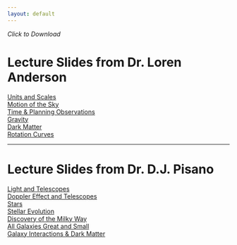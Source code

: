```yaml
---
layout: default
---
```

<em> Click to Download </em>

<h1> Lecture Slides from Dr. Loren Anderson </h1>

<a href="https://github.com/WVURAIL/dspira/blob/master/lectures/astronomy/LDA_Lectures/RET_DSP_Intro.pdf">Units and Scales</a><br>
<a href="https://github.com/WVURAIL/dspira/blob/master/lectures/astronomy/LDA_Lectures/RET_DSP_MotionOfSky1.pdf">Motion of the Sky</a><br>
<a href="https://github.com/WVURAIL/dspira/blob/master/lectures/astronomy/LDA_Lectures/RET_SCP_Time_Planning_Observations.pdf">Time & Planning Observations</a><br>
<a href="https://github.com/WVURAIL/dspira/blob/master/lectures/astronomy/LDA_Lectures/RET_DSP_Gravity.pdf">Gravity</a><br>
<a href="https://github.com/WVURAIL/dspira/blob/master/lectures/astronomy/LDA_Lectures/RET_DSP_Dark_Matter.pdf">Dark Matter</a><br>
<a href="https://github.com/WVURAIL/dspira/blob/master/lectures/astronomy/LDA_Lectures/RET_DSP_Rotation_Curves.pdf">Rotation Curves</a><br>

<hr>

<h1> Lecture Slides from Dr. D.J. Pisano </h1>

<a href="https://github.com/WVURAIL/dspira/blob/master/lectures/astronomy/DJP_Lectures/RET_0706.pdf">Light and Telescopes</a><br>
<a href="https://github.com/WVURAIL/dspira/blob/master/lectures/astronomy/DJP_Lectures/RET_0707.pdf">Doppler Effect and Telescopes</a><br>
<a href="https://github.com/WVURAIL/dspira/blob/master/lectures/astronomy/DJP_Lectures/RET_0710.pdf">Stars</a><br>
<a href="https://github.com/WVURAIL/dspira/blob/master/lectures/astronomy/DJP_Lectures/RET_0711.pdf">Stellar Evolution</a><br>
<a href="https://github.com/WVURAIL/dspira/blob/master/lectures/astronomy/DJP_Lectures/RET_0712.pdf">Discovery of the Milky Way</a><br>
<a href="https://github.com/WVURAIL/dspira/blob/master/lectures/astronomy/DJP_Lectures/RET_0713.pdf">All Galaxies Great and Small</a><br>
<a href="https://github.com/WVURAIL/dspira/blob/master/lectures/astronomy/DJP_Lectures/RET_0714.pdf">Galaxy Interactions & Dark Matter</a>
